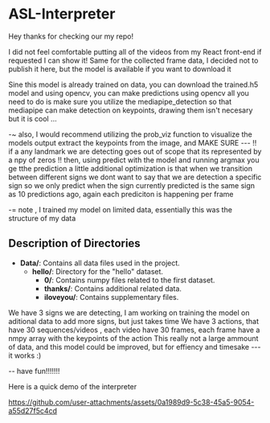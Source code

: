 # ASL-Interpreter

Hey thanks for checking our my repo!

I did not feel comfortable putting all of the videos from my React front-end if requested I can show it! Same for the collected frame data, I decided not to publish it here, but the model is available if you want to download it

Sine this model is already trained on data, you can download the trained.h5 model and using opencv, you can make predictions using opencv all you need to do is make sure you utilize the mediapipe_detection so that mediapipe can make detection on keypoints, drawing them isn't necesary but it is cool ...

-~ also, I would recommend utilizing the prob_viz function to visualize the models output extract the keypoints from the image, and MAKE SURE --- !! if a any landmark we are detecting goes out of scope that its represented by a npy of zeros !! then, using predict with the model and running argmax you ge tthe prediction a little additional optimization is that when we transition between different signs we dont want to say that we are detection a specific sign so we only predict when the sign currently predicted is the same sign as 10 predictions ago, again each prediciton is happening per frame

-= note , I trained my model on limited data, essentially this was the structure of my data

## Description of Directories

- **Data/**: Contains all data files used in the project.
  - **hello/**: Directory for the "hello" dataset.
    - **0/**: Contains numpy files related to the first dataset.
    - **thanks/**: Contains additional related data.
    - **iloveyou/**: Contains supplementary files.


We have 3 signs we are detecting, I am working on training the model on aditional data to add more signs, but just takes time
We have 3 actions, that have 30 sequences/videos , each video have 30 frames, each frame have a nmpy array with the keypoints of the action
This really not a large ammount of data, and this model could be improved, but for effiency and timesake --- it works :)

-- have fun!!!!!!!

Here is a quick demo of the interpreter

https://github.com/user-attachments/assets/0a1989d9-5c38-45a5-9054-a55d27f5c4cd


